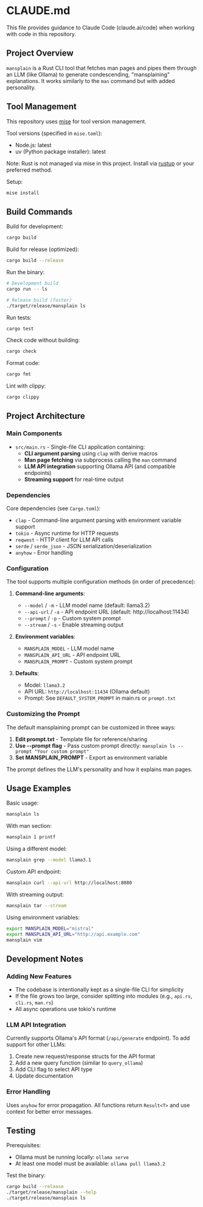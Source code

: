 # CLAUDE.md

This file provides guidance to Claude Code (claude.ai/code) when working with code in this repository.

## Project Overview

`mansplain` is a Rust CLI tool that fetches man pages and pipes them through an LLM (like Ollama) to generate condescending, "mansplaining" explanations. It works similarly to the `man` command but with added personality.

## Tool Management

This repository uses [mise](https://mise.jdx.dev/) for tool version management.

Tool versions (specified in `mise.toml`):
- Node.js: latest
- uv (Python package installer): latest

Note: Rust is not managed via mise in this project. Install via [rustup](https://rustup.rs/) or your preferred method.

Setup:
```bash
mise install
```

## Build Commands

Build for development:
```bash
cargo build
```

Build for release (optimized):
```bash
cargo build --release
```

Run the binary:
```bash
# Development build
cargo run -- ls

# Release build (faster)
./target/release/mansplain ls
```

Run tests:
```bash
cargo test
```

Check code without building:
```bash
cargo check
```

Format code:
```bash
cargo fmt
```

Lint with clippy:
```bash
cargo clippy
```

## Project Architecture

### Main Components

- `src/main.rs` - Single-file CLI application containing:
  - **CLI argument parsing** using `clap` with derive macros
  - **Man page fetching** via subprocess calling the `man` command
  - **LLM API integration** supporting Ollama API (and compatible endpoints)
  - **Streaming support** for real-time output

### Dependencies

Core dependencies (see `Cargo.toml`):
- `clap` - Command-line argument parsing with environment variable support
- `tokio` - Async runtime for HTTP requests
- `reqwest` - HTTP client for LLM API calls
- `serde` / `serde_json` - JSON serialization/deserialization
- `anyhow` - Error handling

### Configuration

The tool supports multiple configuration methods (in order of precedence):

1. **Command-line arguments**:
   - `--model` / `-m` - LLM model name (default: llama3.2)
   - `--api-url` / `-a` - API endpoint URL (default: http://localhost:11434)
   - `--prompt` / `-p` - Custom system prompt
   - `--stream` / `-s` - Enable streaming output

2. **Environment variables**:
   - `MANSPLAIN_MODEL` - LLM model name
   - `MANSPLAIN_API_URL` - API endpoint URL
   - `MANSPLAIN_PROMPT` - Custom system prompt

3. **Defaults**:
   - Model: `llama3.2`
   - API URL: `http://localhost:11434` (Ollama default)
   - Prompt: See `DEFAULT_SYSTEM_PROMPT` in main.rs or `prompt.txt`

### Customizing the Prompt

The default mansplaining prompt can be customized in three ways:

1. **Edit prompt.txt** - Template file for reference/sharing
2. **Use --prompt flag** - Pass custom prompt directly: `mansplain ls --prompt "Your custom prompt"`
3. **Set MANSPLAIN_PROMPT** - Export as environment variable

The prompt defines the LLM's personality and how it explains man pages.

## Usage Examples

Basic usage:
```bash
mansplain ls
```

With man section:
```bash
mansplain 1 printf
```

Using a different model:
```bash
mansplain grep --model llama3.1
```

Custom API endpoint:
```bash
mansplain curl --api-url http://localhost:8080
```

With streaming output:
```bash
mansplain tar --stream
```

Using environment variables:
```bash
export MANSPLAIN_MODEL="mistral"
export MANSPLAIN_API_URL="http://api.example.com"
mansplain vim
```

## Development Notes

### Adding New Features

- The codebase is intentionally kept as a single-file CLI for simplicity
- If the file grows too large, consider splitting into modules (e.g., `api.rs`, `cli.rs`, `man.rs`)
- All async operations use tokio's runtime

### LLM API Integration

Currently supports Ollama's API format (`/api/generate` endpoint). To add support for other LLMs:

1. Create new request/response structs for the API format
2. Add a new query function (similar to `query_ollama`)
3. Add CLI flag to select API type
4. Update documentation

### Error Handling

Uses `anyhow` for error propagation. All functions return `Result<T>` and use context for better error messages.

## Testing

Prerequisites:
- Ollama must be running locally: `ollama serve`
- At least one model must be available: `ollama pull llama3.2`

Test the binary:
```bash
cargo build --release
./target/release/mansplain --help
./target/release/mansplain ls
```
